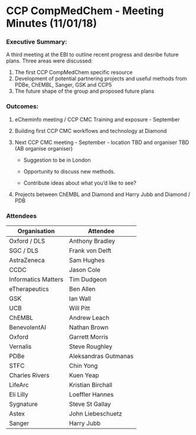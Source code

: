 # CCP CompMedChem - Meeting Minutes (11/01/18)

### Executive Summary:
A third meeting at the EBI to outline recent progress and desribe future plans.
Three areas were discussed:
1. The first CCP CompMedChem specific resource
2. Development of potential partnering projects and useful methods from PDBe, ChEMBL, Sanger, GSK and CCP5
3. The future shape of the group and proposed future plans

### Outcomes:
1. eCheminfo meeting / CCP CMC Training and exposure - September
2. Building first CCP CMC workflows and technology at Diamond
3. Next CCP CMC meeting - September - location TBD and organiser TBD (AB organise organiser)

	* Suggestion to be in London

	* Opportunity to discuss new methods.

	* Contribute ideas about what you’d like to see?

4. Projects between ChEMBL and Diamond and Harry Jubb and Diamond / PDB


### Attendees
|Organisation    |Attendee|
|----------------|-----------------|
|Oxford / DLS|Anthony Bradley|
|SGC / DLS|Frank von Delft|
|AstraZeneca|Sam Hughes|
|CCDC|Jason Cole|
|Informatics Matters|Tim Dudgeon|
|eTherapeutics|Ben Allen|
|GSK|Ian Wall|
|UCB|Will Pitt|
|ChEMBL|Andrew Leach|
|BenevolentAI|Nathan Brown|
|Oxford|Garrett Morris|
|Vernalis|Steve Roughley|
|PDBe|Aleksandras Gutmanas|
|STFC|Chin Yong|
|Charles Rivers|Kuen Yeap|
|LifeArc|Kristian Birchall|
|Eli Lilly|Loeffler Hannes|
|Sygnature|Steve St Gallay|
|Astex|John Liebeschuetz|
|Sanger|Harry Jubb|

